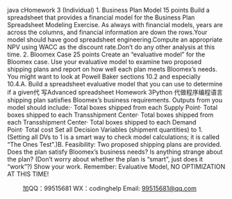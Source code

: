 java cHomework 3 (Individual) 1. Business Plan Model  15 points Build a spreadsheet that provides a financial model for the Business Plan Spreadsheet Modeling Exercise. As always with financial models, years are across the columns, and financial information are down the rows.Your model should have good spreadsheet engineering.Compute an appropriate NPV using WACC as the discount rate.Don’t do any other analysis at this time.
2. Bloomex Case   25 points 
Create an “evaluative model” for the Bloomex case. Use your evaluative model to examine two proposed shipping plans and report on how well each plan meets Bloomex’s needs.
You might want to look at Powell  Baker sections 10.2 and especially 10.4.A. Build a spreadsheet evaluative model that you can use to determine if a given代 写Advanced spreadsheet Homework 3Python
代做程序编程语言 shipping plan satisfies Bloomex’s business requirements. Outputs from you model should include:· Total boxes shipped from each Supply Point· Total boxes shipped to each Transshipment Center· Total boxes shipped from each Transshipment Center· Total boxes shipped to each Demand Point· Total cost
Set all Decision Variables (shipment quantities) to 1. (Setting all DVs to 1 is a smart way to check model calculations; it is called “The Ones Test”.)B. Feasibility: Two proposed shipping plans are provided. Does the plan satisfy Bloomex’s business needs? Is anything strange about the plan? (Don’t worry about whether the plan is “smart”, just does it “work”?) Show your work. 
Remember: Evaluative Model, NO OPTIMIZATION AT THIS TIME!  

         
加QQ：99515681  WX：codinghelp  Email: 99515681@qq.com
